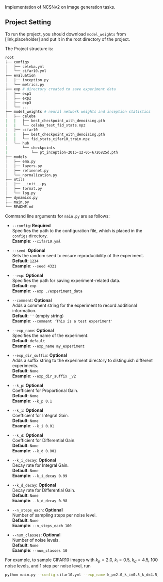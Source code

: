 Implementation of NCSNv2 on image generation tasks.



## Project Setting

To run the project, you should download `model_weights` from [link,placeholder] and put it in the root directory of the project.

The Project structure is:
```sh
root
├── configs
│   ├── celeba.yml
│   └── cifar10.yml
├── evaluation
│   ├── inception.py
│   └── metrics.py
├── exp # directory created to save experiment data
│   ├── exp1
│   ├── exp2
│   ├── exp3
│   └── ...
├── model_weights # neural network weights and inception statistics
│   ├── celeba
|   |   ├── best_checkpoint_with_denoising.pth
|   |   └── celeba_test_fid_stats.npz
│   ├── cifar10
|   |   ├── best_checkpoint_with_denoising.pth
|   |   └── fid_stats_cifar10_train.npz
│   └── hub
|       └── checkpoints
|           └── pt_inception-2015-12-05-6726825d.pth
├── models
│   ├── ema.py
│   ├── layers.py
│   ├── refinenet.py
│   └── normalization.py
├── utils
│   ├── __init__.py
│   ├── format.py
│   └── log.py
├── dynamics.py
├── main.py
└── README.md
```

Command line arguments for `main.py` are as follows:

- `--config`: **Required**  
  Specifies the path to the configuration file, which is placed in the `configs` directory.  
  **Example**: `--cifar10.yml`

- `--seed`: **Optional**  
  Sets the random seed to ensure reproducibility of the experiment.  
  **Default**: `1234`  
  **Example**: `--seed 4321`

- `--exp`: **Optional**  
  Specifies the path for saving experiment-related data.  
  **Default**: `exp`  
  **Example**: `--exp ./experiment_data`

- `--comment`: **Optional**  
  Adds a comment string for the experiment to record additional information.  
  **Default**: `''` (empty string)  
  **Example**: `--comment 'This is a test experiment'`

- `--exp_name`: **Optional**  
  Specifies the name of the experiment.  
  **Default**: `default`  
  **Example**: `--exp_name my_experiment`

- `--exp_dir_suffix`: **Optional**  
  Adds a suffix string to the experiment directory to distinguish different experiments.  
  **Default**: `None`  
  **Example**: `--exp_dir_suffix _v2`

- `--k_p`: **Optional**  
  Coefficient for Proportional Gain.  
  **Default**: `None`  
  **Example**: `--k_p 0.1`

- `--k_i`: **Optional**  
  Coefficient for Integral Gain.  
  **Default**: `None`  
  **Example**: `--k_i 0.01`

- `--k_d`: **Optional**  
  Coefficient for Differential Gain.  
  **Default**: `None`  
  **Example**: `--k_d 0.001`

- `--k_i_decay`: **Optional**  
  Decay rate for Integral Gain.  
  **Default**: `None`  
  **Example**: `--k_i_decay 0.99`

- `--k_d_decay`: **Optional**  
  Decay rate for Differential Gain.  
  **Default**: `None`  
  **Example**: `--k_d_decay 0.98`

- `--n_steps_each`: **Optional**  
  Number of sampling steps per noise level.  
  **Default**: `None`  
  **Example**: `--n_steps_each 100`

- `--num_classes`: **Optional**  
  Number of noise levels.  
  **Default**: `None`  
  **Example**: `--num_classes 10`

For example, to sample CIFAR10 images with $k_p=2.0$, $k_i=0.5$, $k_d=4.5$, $100$ noise levels, and $1$ step per noise level, run
```sh
python main.py --config cifar10.yml --exp_name k_p=2.0_k_i=0.5_k_d=4.5_100x1_steps --k_p 2.0 --k_i 0.5 --k_d 4.5 --num_classes 100 --n_steps_each 1
```



